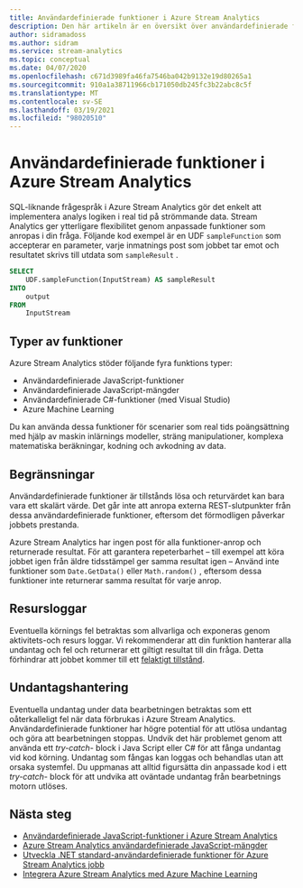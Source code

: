```yaml
---
title: Användardefinierade funktioner i Azure Stream Analytics
description: Den här artikeln är en översikt över användardefinierade funktioner i Azure Stream Analytics.
author: sidramadoss
ms.author: sidram
ms.service: stream-analytics
ms.topic: conceptual
ms.date: 04/07/2020
ms.openlocfilehash: c671d3989fa46fa7546ba042b9132e19d80265a1
ms.sourcegitcommit: 910a1a38711966cb171050db245fc3b22abc8c5f
ms.translationtype: MT
ms.contentlocale: sv-SE
ms.lasthandoff: 03/19/2021
ms.locfileid: "98020510"
---
```

# <a name="user-defined-functions-in-azure-stream-analytics"></a>Användardefinierade funktioner i Azure Stream Analytics

SQL-liknande frågespråk i Azure Stream Analytics gör det enkelt att implementera analys logiken i real tid på strömmande data. Stream Analytics ger ytterligare flexibilitet genom anpassade funktioner som anropas i din fråga. Följande kod exempel är en UDF `sampleFunction` som accepterar en parameter, varje inmatnings post som jobbet tar emot och resultatet skrivs till utdata som `sampleResult` .

```sql
SELECT 
    UDF.sampleFunction(InputStream) AS sampleResult 
INTO 
    output 
FROM 
    InputStream 
```

## <a name="types-of-functions"></a>Typer av funktioner

Azure Stream Analytics stöder följande fyra funktions typer: 

* Användardefinierade JavaScript-funktioner 
* Användardefinierade JavaScript-mängder 
* Användardefinierade C#-funktioner (med Visual Studio) 
* Azure Machine Learning 

Du kan använda dessa funktioner för scenarier som real tids poängsättning med hjälp av maskin inlärnings modeller, sträng manipulationer, komplexa matematiska beräkningar, kodning och avkodning av data. 

## <a name="limitations"></a>Begränsningar

Användardefinierade funktioner är tillstånds lösa och returvärdet kan bara vara ett skalärt värde. Det går inte att anropa externa REST-slutpunkter från dessa användardefinierade funktioner, eftersom det förmodligen påverkar jobbets prestanda. 

Azure Stream Analytics har ingen post för alla funktioner-anrop och returnerade resultat. För att garantera repeterbarhet – till exempel att köra jobbet igen från äldre tidsstämpel ger samma resultat igen – Använd inte funktioner som `Date.GetData()` eller `Math.random()` , eftersom dessa funktioner inte returnerar samma resultat för varje anrop.  

## <a name="resource-logs"></a>Resursloggar

Eventuella körnings fel betraktas som allvarliga och exponeras genom aktivitets-och resurs loggar. Vi rekommenderar att din funktion hanterar alla undantag och fel och returnerar ett giltigt resultat till din fråga. Detta förhindrar att jobbet kommer till ett [felaktigt tillstånd](job-states.md).  

## <a name="exception-handling"></a>Undantagshantering

Eventuella undantag under data bearbetningen betraktas som ett oåterkalleligt fel när data förbrukas i Azure Stream Analytics. Användardefinierade funktioner har högre potential för att utlösa undantag och göra att bearbetningen stoppas. Undvik det här problemet genom att använda ett *try-catch-* block i Java Script eller C# för att fånga undantag vid kod körning. Undantag som fångas kan loggas och behandlas utan att orsaka systemfel. Du uppmanas att alltid figursätta din anpassade kod i ett *try-catch-* block för att undvika att oväntade undantag från bearbetnings motorn utlöses.

## <a name="next-steps"></a>Nästa steg

* [Användardefinierade JavaScript-funktioner i Azure Stream Analytics](stream-analytics-javascript-user-defined-functions.md)
* [Azure Stream Analytics användardefinierade JavaScript-mängder](stream-analytics-javascript-user-defined-aggregates.md)
* [Utveckla .NET standard-användardefinierade funktioner för Azure Stream Analytics jobb](stream-analytics-edge-csharp-udf-methods.md)
* [Integrera Azure Stream Analytics med Azure Machine Learning](machine-learning-udf.md)
